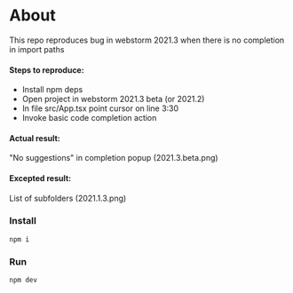 # About
This repo reproduces bug in webstorm 2021.3 when there is no completion in import paths


#### Steps to reproduce:
- Install npm deps
- Open project in webstorm 2021.3 beta (or 2021.2)
- In file src/App.tsx point cursor on line 3:30 
- Invoke basic code completion action

#### Actual result:

"No suggestions" in completion popup (2021.3.beta.png)

#### Excepted result:

List of subfolders (2021.1.3.png)


### Install
    npm i

### Run
    npm dev
